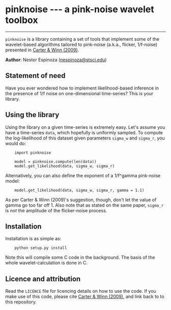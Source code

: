 # pinknoise --- a pink-noise wavelet toolbox
----------------------------------------------------------------

`pinknoise` is a library containing a set of tools that implement some of the wavelet-based algorithms tailored to pink-noise (a.k.a., flicker, 1/f-noise) presented in [Carter & Winn (2009)](http://adsabs.harvard.edu/cgi-bin/bib_query?arXiv:0909.0747).

**Author**: Nestor Espinoza (nespinoza@stsci.edu)

## Statement of need
Have you ever wondered how to implement likelihood-based inference in the presence of 1/f noise on one-dimensional time-series? This is your library.

## Using the library
Using the library on a given time-series is extremely easy. Let's assume you have a time-series `data`, which hopefully is uniformly sampled. To compute the 
log-likelihood of this dataset given parameters `sigma_w` and `sigma_r`, you would do:

        import pinknoise

        model = pinknoise.compute(len(data))
        model.get_likelihood(data, sigma_w, sigma_r)

Alternatively, you can also define the exponent of a 1/f^gamma pink-noise model:

        model.get_likelihood(data, sigma_w, sigma_r, gamma = 1.1)
        
As per Carter & Winn (2009)'s suggestion, though, don't let the value of gamma go too far off 1. Also note that as stated on the same paper, `sigma_r` is *not* the 
amplitude of the flicker-noise process.

## Installation
Installation is as simple as:

        python setup.py install

Note this will compile some C code in the background. The basis of the whole wavelet-calculation is done in C.

## Licence and attribution

Read the `LICENCE` file for licencing details on how to use the code. If you make use of this code, please cite 
[Carter & Winn (2009)](http://adsabs.harvard.edu/cgi-bin/bib_query?arXiv:0909.0747), and link back to to this repository.
